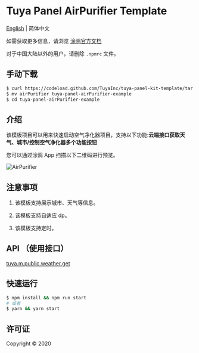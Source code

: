 # Tuya Panel AirPurifier Template

[English](./README.md) | 简体中文

如需获取更多信息，请浏览 [涂鸦官方文档](https://docs.tuya.com)

对于中国大陆以外的用户，请删除 `.npmrc` 文件。

## 手动下载

```bash
$ curl https://codeload.github.com/TuyaInc/tuya-panel-kit-template/tar.gz/develop | tar -xz --strip=2 tuya-panel-kit-template-develop/examples/airPurifier
$ mv airPurifier tuya-panel-airPurifier-example
$ cd tuya-panel-airPurifier-example
```

## 介绍

该模板项目可以用来快速启动空气净化器项目，支持以下功能:**云端接口获取天气、城市/控制空气净化器多个功能按钮**

您可以通过涂鸦 App 扫描以下二维码进行预览。

![AirPurifier](https://images.tuyacn.com/fe-static/docs/img/2d7d2936-84bb-43d5-8244-aff29d76e3c5.png?tyName=airPurifier.png)

## 注意事项

1. 该模板支持展示城市、天气等信息。

2. 该模板支持自适应 dp。

3. 该模板支持定时。

## API （使用接口）

[tuya.m.public.weather.get](https://docs.tuya.com/zh/iot/panel-development/panel-sdk-development/common-sdk-development/equipment-related-interface/equipment-related-interface?id=K9m1dlii6zkf7#title-4-%E4%BA%94%E3%80%81%E8%8E%B7%E5%8F%96%E8%AE%BE%E5%A4%87%E5%9F%8E%E5%B8%82%E5%A4%A9%E6%B0%94%E4%BF%A1%E6%81%AF)

## 快速运行

```bash
$ npm install && npm run start
# 或者
$ yarn && yarn start
```

## 许可证

Copyright © 2020
